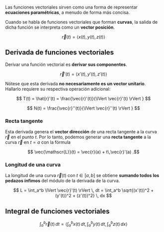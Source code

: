 Las funciones vectoriales sirven como una forma de representar **ecuaciones paramétricas**, a menudo de forma más concisa.

Cuando se habla de funciones vectoriales que forman **curvas**, la salida de dicha función se interpreta como un **vector posición**.

$$
\vec{r}(t) = \left< x(t), y(t), z(t) \right> 
$$

## Derivada de funciones vectoriales

Derivar una función vectorial es **derivar sus componentes**.

$$
\vec{r}'(t) = \left< x'(t), y'(t), z'(t) \right> 
$$

Nótese que esta derivada **no necesariamente es un vector unitario**. Hallarlo requiere su respectiva operación adicional:

$$
T(t) = \hat{r}'(t) = \frac{\vec{r}'(t)}{\lVert \vec{r}'(t) \rVert }
$$

$$
N(t) = \frac{\vec{r}''(t)}{\lVert \vec{r}''(t) \rVert }
$$

### Recta tangente

Esta derivada genera el **vector dirección** de una recta tangente a la curva $\vec{r}$ en el punto $t$. Por lo tanto, podemos generar una **recta tangente** a la curva $\vec{r}$ en $t = a$ con la fórmula

$$
\vec{\mathscr{L}}(t) = \vec{r}(a) + t\,\vec{r}'(a)
.$$

### Longitud de una curva

La longitud de una curva $\vec{r}(t)$ con $t \in [a,b]$ se obtiene **sumando todos los pedazos ínfimos** del módulo de la derivada de la curva.

$$
L = \int_a^b \lVert \vec{r}'(t) \rVert  \, dt = \int_a^b \sqrt{(x'(t))^2 + (y'(t))^2 + (z'(t))^2} \, dx
$$

## Integral de funciones vectoriales

$$
\int_a^b \vec{r}(t) \, dt = \left< \int_a^b x(t) \,dt, \int_{a}^{b} y(t) \, dt, \int_{a}^{b} z(t) \, dx \right>
$$
